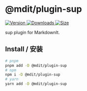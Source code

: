 # @mdit/plugin-sup

[![Version](https://img.shields.io/npm/v/@mdit/plugin-sup.svg?style=flat-square&logo=npm) ![Downloads](https://img.shields.io/npm/dm/@mdit/plugin-sup.svg?style=flat-square&logo=npm) ![Size](https://img.shields.io/bundlephobia/min/@mdit/plugin-sup?style=flat-square&logo=npm)](https://www.npmjs.com/package/@mdit/plugin-sup)

sup plugin for MarkdownIt.

## Install / 安装

```bash
# pnpm
pnpm add -D @mdit/plugin-sup
# npm
npm i -D @mdit/plugin-sup
# yarn
yarn add -D @mdit/plugin-sup
```
